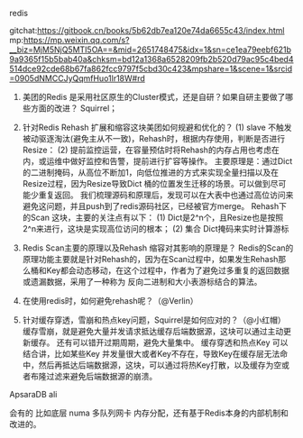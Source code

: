 redis

gitchat:https://gitbook.cn/books/5b62db7ea120e74da6655c43/index.html
mp:https://mp.weixin.qq.com/s?__biz=MjM5NjQ5MTI5OA==&mid=2651748475&idx=1&sn=ce1ea79eebf621b9a9365f15b5bab40a&chksm=bd12a1368a6528209fb2b520d79ac95c4bed4514dce92cde68b67fa862fcc9797f5cbd30c423&mpshare=1&scene=1&srcid=0905dNMCCJyQqmfHuo1lr18W#rd

1. 美团的Redis 是采用社区原生的Cluster模式，还是自研？如果自研主要做了哪些方面的改进？
    Squirrel；
2. 针对Redis Rehash 扩展和缩容这块美团如何规避和优化的？
    (1) slave 不触发被动驱逐淘汰(避免主从不一致)，Rehash时，根据内存使用，判断是否进行Resize：
    (2) 提前监控运营，在容量预估时将Rehash的内存占用也考虑在内，或运维中做好监控和告警，提前进行扩容等操作。
    主要原理是：通过Dict的二进制掩码，从高位不断加1，向低位推进的方式来实现全量扫描以及在Resize过程，因为Resize导致Dict 桶的位置发生迁移的场景。可以做到尽可能少重复返回。
    我们梳理源码和原理后，发现可以在大表中也通过高位访问来避免这问题，并且push到了redis源码社区，已经被官方merge。
    Rehash下的Scan 这块，主要的关注点有以下：
    (1) Dict是2^n个，且Resize也是按照2^n来进行，这块是实现高位访问的根本；
    (2) 集合 Dict掩码来实时计算游标
3. Redis Scan主要的原理以及Rehash 缩容对其影响的原理是？
    Redis的Scan的原理功能主要就是针对Rehash的，因为在Scan过程中，如果发生Rehash那么桶和Key都会动态移动，在这个过程中，作者为了避免过多重复的返回数据或遗漏数据，采用了一种称为 反向二进制和大小表游标结合的算法。

4. 在使用redis时，如何避免rehash呢？（@Verlin）
5. 针对缓存穿透，雪崩和热点key问题，Squirrel是如何应对的？（@小红帽）
     缓存雪崩，就是避免大量并发请求抵达缓存后端数据源，这块可以通过主动更新缓存。
     还有可以错开过期周期，避免大量集中。
     缓存穿透和热点Key 可以结合讲，比如某些Key 并发量很大或者Key不存在，导致Key在缓存层无法命中，然后再抵达后端数据源，这块，可以通过将热Key打散，以及缓存为空或者布隆过滤来避免后端数据源的崩溃。

ApsaraDB ali

会有的 比如底层 numa 多队列网卡 内存分配，还有基于Redis本身的内部机制和改进的。